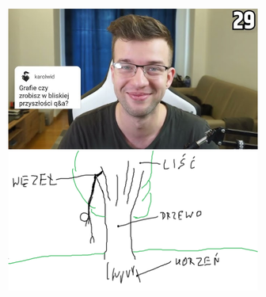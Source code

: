 ![literally me](https://github.com/MrHid3/grafy/blob/main/graf.jpg)
![literally me](https://github.com/MrHid3/grafy/blob/main/graf.png)
